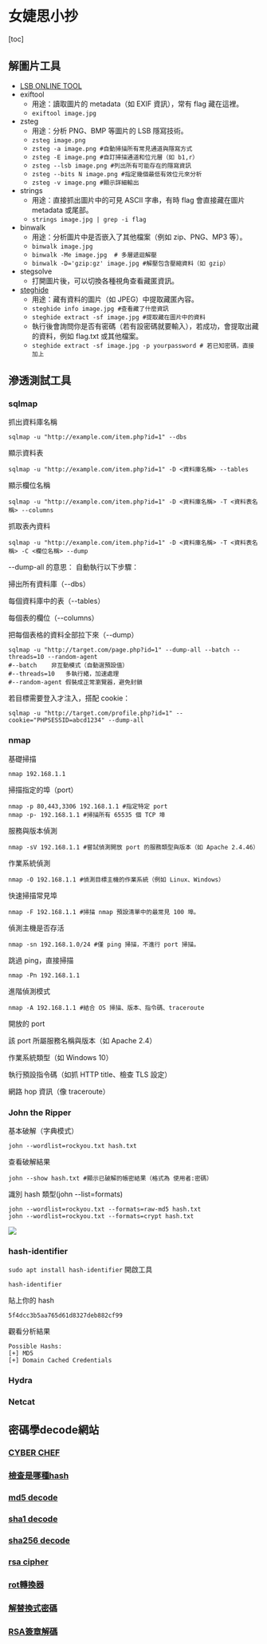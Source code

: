 # 女婕思小抄
[toc]
## 解圖片工具
- [LSB ONLINE TOOL](https://georgeom.net/StegOnline/upload)
- exiftool
    - 用途：讀取圖片的 metadata（如 EXIF 資訊），常有 flag 藏在這裡。
    - `exiftool image.jpg`
- zsteg
    - 用途：分析 PNG、BMP 等圖片的 LSB 隱寫技術。
    - `zsteg image.png`
    - `zsteg -a image.png #自動掃描所有常見通道與隱寫方式`
    - `zsteg -E image.png #自訂掃描通道和位元層（如 b1,r）`
    - `zsteg --lsb image.png #列出所有可能存在的隱寫資訊`
    - `zsteg --bits N image.png #指定幾個最低有效位元來分析`
    - `zsteg -v image.png #顯示詳細輸出`
`
`
- strings
    - 用途：直接抓出圖片中的可見 ASCII 字串，有時 flag 會直接藏在圖片 metadata 或尾部。
    - `strings image.jpg | grep -i flag`
- binwalk
    - 用途：分析圖片中是否嵌入了其他檔案（例如 zip、PNG、MP3 等）。
    - `binwalk image.jpg`
    - `binwalk -Me image.jpg  # 多層遞迴解壓`
    - `binwalk -D='gzip:gz' image.jpg #解壓包含壓縮資料（如 gzip）`
- stegsolve
    - 打開圖片後，可以切換各種視角查看藏匿資訊。
- [steghide](https://seamiloak.github.io/2020/08/24/Steghide%E4%BD%BF%E7%94%A8%E6%95%99%E7%A8%8B%E5%8F%8A%E5%85%B6%E5%AF%86%E7%A0%81%E7%88%86%E7%A0%B4/)
    - 用途：藏有資料的圖片（如 JPEG）中提取藏匿內容。
    - `steghide info image.jpg #查看藏了什麼資訊`
    - `steghide extract -sf image.jpg #提取藏在圖片中的資料`
    - 執行後會詢問你是否有密碼（若有設密碼就要輸入），若成功，會提取出藏的資料，例如 flag.txt 或其他檔案。
    - `steghide extract -sf image.jpg -p yourpassword # 若已知密碼，直接加上`

## 滲透測試工具
### sqlmap
抓出資料庫名稱
```
sqlmap -u "http://example.com/item.php?id=1" --dbs
```
顯示資料表
```
sqlmap -u "http://example.com/item.php?id=1" -D <資料庫名稱> --tables
```
顯示欄位名稱
```
sqlmap -u "http://example.com/item.php?id=1" -D <資料庫名稱> -T <資料表名稱> --columns
```
抓取表內資料
```
sqlmap -u "http://example.com/item.php?id=1" -D <資料庫名稱> -T <資料表名稱> -C <欄位名稱> --dump
```
--dump-all 的意思：
自動執行以下步驟：

掃出所有資料庫（--dbs）

每個資料庫中的表（--tables）

每個表的欄位（--columns）

把每個表格的資料全部拉下來（--dump）
```
sqlmap -u "http://target.com/page.php?id=1" --dump-all --batch --threads=10 --random-agent
#--batch	非互動模式（自動選預設值）
#--threads=10	多執行緒，加速處理
#--random-agent	假裝成正常瀏覽器，避免封鎖
```

若目標需要登入才注入，搭配 cookie：
```
sqlmap -u "http://target.com/profile.php?id=1" --cookie="PHPSESSID=abcd1234" --dump-all
```
### nmap
基礎掃描
```
nmap 192.168.1.1
```
掃描指定的埠（port）
```
nmap -p 80,443,3306 192.168.1.1 #指定特定 port
nmap -p- 192.168.1.1 #掃描所有 65535 個 TCP 埠
```
服務與版本偵測
```
nmap -sV 192.168.1.1 #嘗試偵測開放 port 的服務類型與版本（如 Apache 2.4.46）
```
作業系統偵測
```
nmap -O 192.168.1.1 #偵測目標主機的作業系統（例如 Linux、Windows）
```
快速掃描常見埠
```
nmap -F 192.168.1.1 #掃描 nmap 預設清單中的最常見 100 埠。
```
偵測主機是否存活
```
nmap -sn 192.168.1.0/24 #僅 ping 掃描，不進行 port 掃描。
```
跳過 ping，直接掃描
```
nmap -Pn 192.168.1.1 
```
進階偵測模式
```
nmap -A 192.168.1.1 #結合 OS 掃描、版本、指令碼、traceroute
```
開放的 port

該 port 所屬服務名稱與版本（如 Apache 2.4）

作業系統類型（如 Windows 10）

執行預設指令碼（如抓 HTTP title、檢查 TLS 設定）

網路 hop 資訊（像 traceroute）
### John the Ripper
基本破解（字典模式）
```
john --wordlist=rockyou.txt hash.txt
```

查看破解結果
```
john --show hash.txt #顯示已破解的帳密結果（格式為 使用者:密碼）
```
識別 hash 類型(john --list=formats)
```
john --wordlist=rockyou.txt --formats=raw-md5 hash.txt
john --wordlist=rockyou.txt --formats=crypt hash.txt
```

![](https://g0v.hackmd.io/_uploads/SJlOHIP9exx.png)

### hash-identifier
`sudo apt install hash-identifier`
開啟工具
```
hash-identifier
```
貼上你的 hash
```
5f4dcc3b5aa765d61d8327deb882cf99
```
觀看分析結果
```
Possible Hashs:
[+] MD5
[+] Domain Cached Credentials
```
### Hydra
### Netcat 


## 密碼學decode網站
### [CYBER CHEF](https://gchq.github.io/CyberChef/)
### [檢查是哪種hash](https://hashes.com/en/tools/hash_identifier)
### [md5 decode](https://10015.io/tools/md5-encrypt-decrypt#google_vignette)
### [sha1 decode](https://10015.io/tools/sha1-encrypt-decrypt)
### [sha256 decode](https://10015.io/tools/sha256-encrypt-decrypt)
### [rsa cipher](https://www.dcode.fr/rsa-cipher)
### [rot轉換器](https://zh.planetcalc.com/1434/)
### [解替換式密碼](https://quipqiup.com/)
### [RSA簽章解碼](https://redkestrel.co.uk/tools/decoder)

